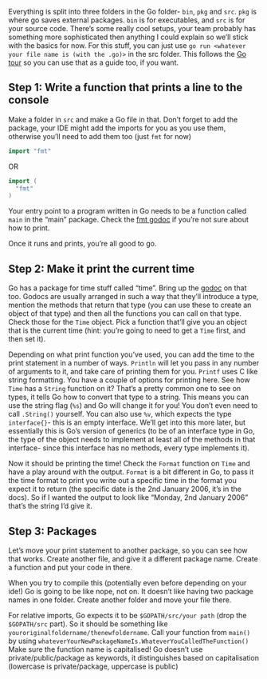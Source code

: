 Everything is split into three folders in the Go folder- `bin`, `pkg` and `src`. `pkg` is where go saves external packages. `bin` is for executables, and `src` is for your source code. There’s some really cool setups, your team probably has something more sophisticated then anything I could explain so we’ll stick with the basics for now. For this stuff, you can just use `go run <whatever your file name is (with the .go)>` in the src folder.
This follows the [Go tour](https://tour.golang.org/welcome/1) so you can use that as a guide too, if you want.

## Step 1: Write a function that prints a line to the console

Make a folder in `src` and make a Go file in that. Don’t forget to add the package, your IDE might add the imports for you as you use them, otherwise you’ll need to add them too (just `fmt` for now)

```go
import "fmt"
```

OR

```go
import (
  "fmt"
)
```

Your entry point to a program written in Go needs to be a function called `main` in the “main” package. Check the [fmt godoc](https://golang.org/pkg/fmt/) if you’re not sure about how to print.

Once it runs and prints, you’re all good to go.

## Step 2: Make it print the current time

Go has a package for time stuff called “time”. Bring up the [godoc](https://golang.org/pkg/time/) on that too. Godocs are usually arranged in such a way that they’ll introduce a type, mention the methods that return that type (you can use these to create an object of that type) and then all the functions you can call on that type. Check those for the `Time` object. Pick a function that’ll give you an object that is the current time (hint: you’re going to need to get a `Time` first, and then set it).

Depending on what print function you’ve used, you can add the time to the print statement in a number of ways. `Println` will let you pass in any number of arguments to it, and take care of printing them for you. `Printf` uses C like string formatting. You have a couple of options for printing here. See how `Time` has a `String` function on it? That’s a pretty common one to see on types, it tells Go how to convert that type to a string. This means you can use the string flag (`%s`) and Go will change it for you! You don’t even need to call `.String()` yourself. You can also use `%v`, which expects the type `interface{}`- this is an empty interface. We’ll get into this more later, but essentially this is Go’s version of generics (to be of an interface type in Go, the type of the object needs to implement at least all of the methods in that interface- since this interface has no methods, every type implements it).

Now it should be printing the time! Check the `Format` function on `Time` and have a play around with the output. `Format` is a bit different in Go, to pass it the time format to print you write out a specific time in the format you expect it to return (the specific date is the 2nd January 2006, it’s in the docs). So if I wanted the output to look like “Monday, 2nd January 2006” that’s the string I’d give it.

## Step 3: Packages

Let’s move your print statement to another package, so you can see how that works. Create another file, and give it a different package name. Create a function and put your code in there.

When you try to compile this (potentially even before depending on your ide!) Go is going to be like nope, not on. It doesn’t like having two package names in one folder. Create another folder and move your file there.

For relative imports, Go expects it to be `$GOPATH/src/your path` (drop the `$GOPATH/src` part). So it should be something like `youroriginalfoldername/thenewfoldername`.
Call your function from `main()` by using `whateverYourNewPackageNameIs.WhateverYouCalledTheFunction()`
Make sure the function name is capitalised! Go doesn’t use private/public/package as keywords, it distinguishes based on capitalisation (lowercase is private/package, uppercase is public)
